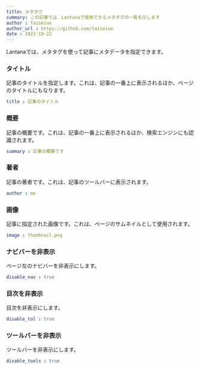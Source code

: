```yaml
---
title: メタタグ
summary: この記事では、Lantanaで使用できるメタタグの一覧を示します
author : Taiseiue
author_url : https://github.com/taiseiue
date : 2022-10-22
---
```


Lantanaでは、メタタグを使って記事にメタデータを指定できます。

### タイトル
記事のタイトルを指定します。これは、記事の一番上に表示されるほか、ページのタイトルにもなります。
```yaml
title : 記事のタイトル
```

### 概要
記事の概要です。これは、記事の一番上に表示されるほか、検索エンジンにも認識されます。
```yaml
summary : 記事の概要です
```

### 著者
記事の著者です。これは、記事のツールバーに表示されます。
```yaml
author : me
```

### 画像
記事に指定された画像です。これは、ページのサムネイルとして使用されます。
```yaml
image : thumbnail.png
```

### ナビバーを非表示
ページ左のナビバーを非表示にします。
```yaml
disable_nav : true
```

### 目次を非表示
目次を非表示にします。
```yaml
disable_tol : true
```

### ツールバーを非表示
ツールバーを非表示にします。
```yaml
disable_tools : true
```